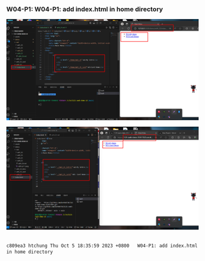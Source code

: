 ### W04-P1: W04-P1: add index.html in home directory

![](w04-p1-1.png)

![](w04-p1-2.png)

```

c809ea3 htchung Thu Oct 5 18:35:59 2023 +0800   W04-P1: add index.html in home directory

```
